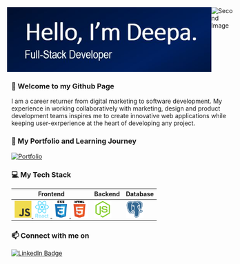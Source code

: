 <!-- ![](./heading.JPG) -->
<div style="display: flex; justify-content: center; align-items: center; margin-bottom: 20px;">
  <img src="./heading.JPG" style="width: 500px; height: 150px; object-fit: cover;">
  <img src="https://media.giphy.com/media/L1R1tvI9svkIWwpVYr/giphy.gif" alt="Second Image" style="width: 300px; height: 150px; object-fit: cover;">
</div>

### 👩 Welcome to my Github Page

<!-- --- -->

I am a career returner from digital marketing to software development. My experience in working collaboratively with marketing, design and product development teams inspires me to create innovative web applications while keeping user-exrperience at the heart of developing any project.

### 🌱 My Portfolio and Learning Journey  

[![Portfolio](https://img.shields.io/badge/-Portfolio%20Website-yellow)](https://deepsdali.github.io/Deepa-Portfolio/)

<!-- --- -->

### 💻 My Tech Stack

| Frontend                                                                                                                                                                                                                                                                                                                                                                                                                                                                                                                                                                                                                                                                                                                                                                                                                                                                                                                                                                                 | Backend                                                                                                                                                                                                              | Database                                                                                                                                                                                                                    |
| ---------------------------------------------------------------------------------------------------------------------------------------------------------------------------------------------------------------------------------------------------------------------------------------------------------------------------------------------------------------------------------------------------------------------------------------------------------------------------------------------------------------------------------------------------------------------------------------------------------------------------------------------------------------------------------------------------------------------------------------------------------------------------------------------------------------------------------------------------------------------------------------------------------------------------------------------------------------------------------------- | -------------------------------------------------------------------------------------------------------------------------------------------------------------------------------------------------------------------- | --------------------------------------------------------------------------------------------------------------------------------------------------------------------------------------------------------------------------- |
| <a href="https://developer.mozilla.org/en-US/docs/Web/JavaScript" target="_blank" rel="noreferrer"><img src="https://raw.githubusercontent.com/devicons/devicon/master/icons/javascript/javascript-original.svg" alt="javascript" width="40" height="40"/> <a href="https://reactjs.org/" target="_blank" rel="noreferrer"> <img src="https://raw.githubusercontent.com/devicons/devicon/master/icons/react/react-original-wordmark.svg" alt="react" width="40" height="40"/> </a> <a href="https://developer.mozilla.org/en-US/docs/Web/CSS" target="_blank" rel="noreferrer"> <img src="https://raw.githubusercontent.com/devicons/devicon/master/icons/css3/css3-original-wordmark.svg" alt="css3" width="40" height="40"/> </a> <a href="https://developer.mozilla.org/en-US/docs/Web/HTML" target="_blank" rel="noreferrer"> <img src="https://raw.githubusercontent.com/devicons/devicon/master/icons/html5/html5-original-wordmark.svg" alt="html5" width="40" height="40"/> </a> | <a href="https://nodejs.org/en/about" target="_blank" rel="noreferrer"><img src="https://raw.githubusercontent.com/devicons/devicon/master/icons/nodejs/nodejs-plain.svg" alt="nodejs" width="40" height="40"/> </a> | <a href="https://www.postgresql.org/" target="_blank" rel="noreferrer"><img src="https://raw.githubusercontent.com/devicons/devicon/master/icons/postgresql/postgresql-plain.svg" alt="postgresql" width="40" height="40"/> |

<!-- --- -->

### 📫 Connect with me on

  <a href="https://www.linkedin.com/in/deepashri-dali/">
    <img src="https://img.shields.io/badge/LinkedIn-blue?style=for-the-badge&logo=linkedin&logoColor=white" alt="LinkedIn Badge"/>
  </a>

<!-- --- -->

<!--
**DeepsDali/DeepsDali** is a ✨ _special_ ✨ repository because its `README.md` (this file) appears on your GitHub profile.

Here are some ideas to get you started:

- 🔭 I’m currently working on ...
- 🌱 I’m currently learning ...
- 👯 I’m looking to collaborate on ...
- 🤔 I’m looking for help with ...
- 💬 Ask me about ...
- 📫 How to reach me: ...
- 😄 Pronouns: ...
- ⚡ Fun fact: ...
  -->
